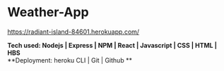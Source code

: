 # Weather-App

https://radiant-island-84601.herokuapp.com/

**Tech used: Nodejs | Express | NPM | React | Javascript | CSS | HTML | HBS**
<br>
**Deployment: heroku CLI | Git | Github **
